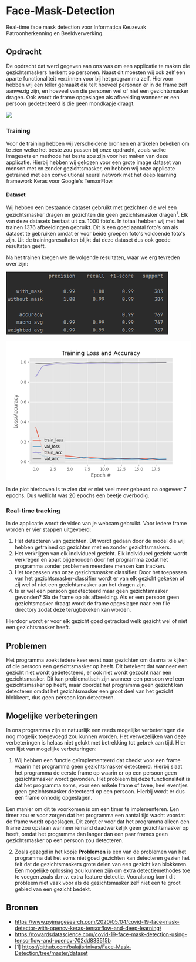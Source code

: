 # Face-Mask-Detection

Real-time face mask detection voor Informatica Keuzevak Patroonherkenning en Beeldverwerking.

## Opdracht

De opdracht dat werd gegeven aan ons was om een applicatie te maken die gezichtsmaskers herkent op personen. Naast dit moesten wij ook zelf een aparte functionaliteit verzinnen voor bij het programma zelf. Hiervoor hebben wij een teller gemaakt die telt hoeveel personen er in de frame zelf aanwezig zijn, en hoeveel van die personen wel of niet een gezichtsmasker dragen. Ook wordt de frame opgeslagen als afbeelding wanneer er een persoon gedetecteerd is die geen mondkapje draagt.

![](demo.gif)

### Training

Voor de training hebben wij verscheidene bronnen en artikelen bekeken om te zien welke het beste zou passen bij onze opdracht, zoals welke imagesets en methode het beste zou zijn voor het maken van deze applicatie. Hierbij hebben wij gekozen voor een grote image dataset van mensen met en zonder gezichtsmasker, en hebben wij onze applicate getrained met een convolutional neural network met het deep learning framework Keras voor Google's TensorFlow.

#### Dataset

Wij hebben een bestaande dataset gebruikt met gezichten die wel een gezichtsmasker dragen en gezichten die geen gezichtsmasker dragen<sup>1</sup>. Elk van deze datasets bestaat uit ca. 1000 foto's. In totaal hebben wij met het trainen 1376 afbeeldingen gebruikt. Dit is een goed aantal foto's om als dataset te gebruiken omdat er voor beide groepen foto's voldoende foto's zijn. Uit de trainingsresultaten blijkt dat deze dataset dus ook goede resultaten geeft.

Na het trainen kregen we de volgende resultaten, waar we erg tevreden over zijn:

![Overview](https://github.com/BastiaanJansen/Face-Mask-Detection/blob/main/overview.PNG)

![Plot](https://github.com/BastiaanJansen/Face-Mask-Detection/blob/main/plot.png)

In de plot hierboven is te zien dat er niet veel meer gebeurd na ongeveer 7 epochs. Dus wellicht was 20 epochs een beetje overbodig.

### Real-time tracking

In de applicatie wordt de video van je webcam gebruikt. Voor iedere frame worden er vier stappen uitgevoerd:

1. Het detecteren van gezichten.
Dit wordt gedaan door de model die wij hebben getrained op gezichten met en zonder gezichtsmaskers.
2. Het verkrijgen van elk individueel gezicht.
Elk individueel gezicht wordt verkregen en apart bijgehouden door het programma zodat het programma zonder problemen meerdere mensen kan tracken.
3. Het toepassen van onze gezichtsmasker classifier.
Door het toepassen van het gezichtsmasker-classifier wordt er van elk gezicht gekeken of zij wel of niet een gezichtsmasker aan het dragen zijn.
4. Is er wel een persoon gedetecteerd maar geen gezichtsmasker gevonden? Sla de frame op als afbeelding.
Als er een persoon geen gezichtsmasker draagt wordt de frame opgeslagen naar een file directory zodat deze terugbekeken kan worden.

Hierdoor wordt er voor elk gezicht goed getracked welk gezicht wel of niet een gezichtsmasker heeft.

## Problemen
Het programma zoekt iedere keer eerst naar gezichten om daarna te kijken of die persoon een gezichtsmasker op heeft. Dit betekent dat wanneer een gezicht niet wordt gedetecteerd, er ook niet wordt gezocht naar een gezichtsmasker. Dit kan problematisch zijn wanneer een persoon wel een gezichtsmasker op heeft, maar doordat het programma geen gezicht kan detecteren omdat het gezichtsmasker een groot deel van het gezicht blokkeert, dus geen persoon kan detecteren.

## Mogelijke verbeteringen

In ons programma zijn er natuurlijk een reeds mogelijke verbeteringen die nog mogelijk toegevoegd zou kunnen worden. Het verwezelijken van deze verbeteringen is helaas niet gelukt met betrekking tot gebrek aan tijd. Hier een lijst van mogelijke verbeteringen:

1) Wij hebben een functie geïmplementeerd dat checkt voor een frame waarin het programma geen gezichtsmasker detecteerd. Hierbij slaat het programma de eerste frame op waarin er op een persoon geen gezichtsmasker wordt gevonden. Het probleem bij deze functionaliteit is dat het programma soms, voor een enkele frame of twee, heel eventjes geen gezichtsmasker detecteerd op een persoon. Hierbij wordt er dus een frame onnodig opgeslagen.

Een manier om dit te voorkomen is om een timer te implementeren. Een timer zou er voor zorgen dat het programma een aantal tijd wacht voordat de frame wordt opgeslagen. Dit zorgt er voor dat het programma alleen een frame zou opslaan wanneer iemand daadwerkelijk geen gezichtsmasker op heeft, omdat het programma dan langer dan een paar frames geen gezichtsmasker op een persoon zou detecteren.

2) Zoals gezegd in het kopje <b>Problemen</b> is een van de problemen van het programma dat het soms niet goed gezichten kan detecteren gezien het feit dat de gezichtsmaskers grote delen van een gezicht kan blokkeren. Een mogelijke oplossing zou kunnen zijn om extra detectiemethodes toe te voegen zoals d.m.v. extra feature-detectie. Vooralsnog komt dit probleem niet vaak voor als de gezichtsmasker zelf niet een te groot gebied van een gezicht bedekt.

## Bronnen
- https://www.pyimagesearch.com/2020/05/04/covid-19-face-mask-detector-with-opencv-keras-tensorflow-and-deep-learning/
- https://towardsdatascience.com/covid-19-face-mask-detection-using-tensorflow-and-opencv-702dd833515b
- [1] https://github.com/balajisrinivas/Face-Mask-Detection/tree/master/dataset
